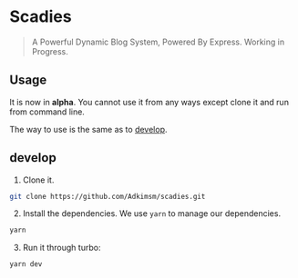# Scadies

> A Powerful Dynamic Blog System, Powered By Express. Working in Progress.

## Usage

It is now in **alpha**. You cannot use it from any ways except clone it and run from command line.

The way to use is the same as to [develop](#develop).

## develop

1. Clone it.

```sh
git clone https://github.com/Adkimsm/scadies.git
```

2. Install the dependencies. We use `yarn` to manage our dependencies.

```sh
yarn
```

3. Run it through turbo:

```sh
yarn dev
```
